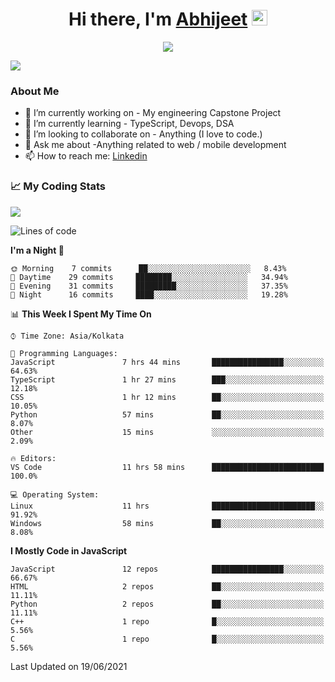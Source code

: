 <div align="center">
   <h1>Hi there, I'm <a href="">Abhijeet</a> <img src="https://media.giphy.com/media/hvRJCLFzcasrR4ia7z/giphy.gif" width="25px"> </h1>
   
   
   <img src="https://pronoun.cyou/x/y?subject=He&object=Him&height=20"> 
</div>

![](https://komarev.com/ghpvc/?username=abhijeetsingh-22)

<h3>About Me </h3>

- 🔭 I’m currently working on - My engineering Capstone Project
- 🌱 I’m currently learning - TypeScript, Devops, DSA
- 👯 I’m looking to collaborate on - Anything (I love to code.)
- 💬 Ask me about -Anything related to web / mobile development
- 📫 How to reach me: [Linkedin](https://www.linkedin.com/in/amabhijeet/)

### &#128200; My Coding Stats

<img align="center" src="https://github-readme-stats.vercel.app/api?username=abhijeetsingh-22&count_private=true&show_icons=true&theme=default&hide=stars" />

<!--START_SECTION:waka-->
![Lines of code](https://img.shields.io/badge/From%20Hello%20World%20I%27ve%20Written-158980%20lines%20of%20code-blue)

**I'm a Night 🦉** 

```text
🌞 Morning    7 commits      ██░░░░░░░░░░░░░░░░░░░░░░░   8.43% 
🌆 Daytime    29 commits     ████████░░░░░░░░░░░░░░░░░   34.94% 
🌃 Evening    31 commits     █████████░░░░░░░░░░░░░░░░   37.35% 
🌙 Night      16 commits     ████░░░░░░░░░░░░░░░░░░░░░   19.28%

```


📊 **This Week I Spent My Time On** 

```text
⌚︎ Time Zone: Asia/Kolkata

💬 Programming Languages: 
JavaScript               7 hrs 44 mins       ████████████████░░░░░░░░░   64.63% 
TypeScript               1 hr 27 mins        ███░░░░░░░░░░░░░░░░░░░░░░   12.18% 
CSS                      1 hr 12 mins        ██░░░░░░░░░░░░░░░░░░░░░░░   10.05% 
Python                   57 mins             ██░░░░░░░░░░░░░░░░░░░░░░░   8.07% 
Other                    15 mins             ░░░░░░░░░░░░░░░░░░░░░░░░░   2.09%

🔥 Editors: 
VS Code                  11 hrs 58 mins      █████████████████████████   100.0%

💻 Operating System: 
Linux                    11 hrs              ███████████████████████░░   91.92% 
Windows                  58 mins             ██░░░░░░░░░░░░░░░░░░░░░░░   8.08%

```

**I Mostly Code in JavaScript** 

```text
JavaScript               12 repos            ████████████████░░░░░░░░░   66.67% 
HTML                     2 repos             ██░░░░░░░░░░░░░░░░░░░░░░░   11.11% 
Python                   2 repos             ██░░░░░░░░░░░░░░░░░░░░░░░   11.11% 
C++                      1 repo              █░░░░░░░░░░░░░░░░░░░░░░░░   5.56% 
C                        1 repo              █░░░░░░░░░░░░░░░░░░░░░░░░   5.56%

```



 Last Updated on 19/06/2021
<!--END_SECTION:waka-->
